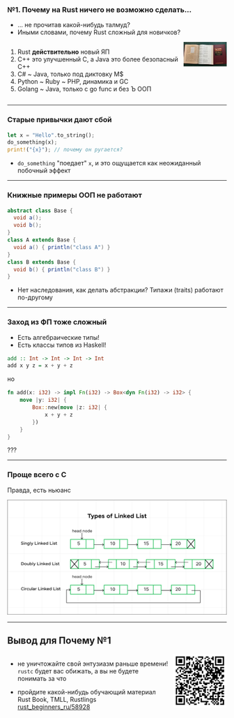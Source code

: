 <style>
.twocolumn_01 {
   display: grid;
   grid-template-columns: 4fr 1fr;
   grid-gap: 10px;
   text-align: left;
}
</style>

### №1. Почему на Rust ничего не возможно сделать...
- ... не прочитав какой-нибудь талмуд?
- Иными словами, почему Rust сложный для новичков?
<p></p>
<div class="twocolumn_01">
<div>
<ol>
  <li>Rust <b>действительно</b> новый ЯП</li>
  <li>C++ это улучшенный C, а Java это более безопасный C++</li>
  <li>C# ~ Java, только под диктовку M$</li>
  <li>Python ~ Ruby ~ PHP, динамика и GC</li>
  <li>Golang ~ Java, только с go func и без Ъ ООП</li>
</ol>
</div>
<div>
  <img src="slides/01/talmud.png" alt="slides/01/talmud.png" />
</div>
</div>

---------------------------------------------------------------------------------------------------


### Старые привычки дают сбой
```rust
let x = "Hello".to_string();
do_something(x);
print!("{x}"); // почему он ругается?
```
- `do_something` "поедает" `x`, и это ощущается как неожиданный побочный эффект
---------------------------------------------------------------------------------------------------


### Книжные примеры ООП не работают
```java
abstract class Base {
  void a();
  void b();
}
class A extends Base {
  void a() { println("class A") }
}
class B extends Base {
  void b() { println("class B") }
}
```
- Нет наследования, как делать абстракции? Типажи (traits) работают по-другому
---------------------------------------------------------------------------------------------------


### Заход из ФП тоже сложный

- Есть алгебраические типы!
- Есть классы типов из Haskell!

```haskell
add :: Int -> Int -> Int -> Int 
add x y z = x + y + z
```
но
```rust
fn add(x: i32) -> impl Fn(i32) -> Box<dyn Fn(i32) -> i32> {
    move |y: i32| {
        Box::new(move |z: i32| {
            x + y + z
        })
    }
}
```
???

---------------------------------------------------------------------------------------------------


### Проще всего с C

Правда, есть ньюанс

![img.png](slides/01/img.png)

---------------------------------------------------------------------------------------------------


## Вывод для Почему №1

<style>
.twocolumn_02 {
   display: grid;
   grid-template-columns: 3fr 1fr;
   grid-gap: 10px;
   text-align: left;
}
</style>

<div class="twocolumn_02">
  <div>

- не уничтожайте свой энтузиазм раньше времени! `rustc` будет вас обижать, а вы не будете понимать за что
- пройдите какой-нибудь обучающий материал Rust Book, TMLL, Rustlings
  [rust_beginners_ru/58928](https://t.me/rust_beginners_ru/58928)

  </div>
  <div>   
    <img src="slides/01/qr_rust_beginners.png" alt="rust_beginners_qr.png">
  </div>  
</div>
